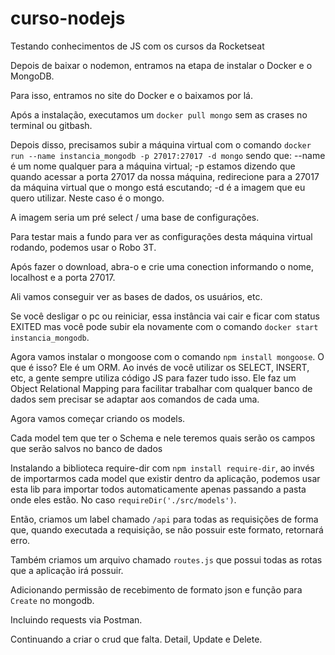 # curso-nodejs
Testando conhecimentos de JS com os cursos da Rocketseat

Depois de baixar o nodemon, entramos na etapa de instalar o Docker e o MongoDB.

Para isso, entramos no site do Docker e o baixamos por lá.

Após a instalação, executamos um `docker pull mongo` sem as crases no terminal ou gitbash.

Depois disso, precisamos subir a máquina virtual com o comando `docker run --name instancia_mongodb -p 27017:27017 -d mongo` sendo que:
    --name é um nome qualquer para a máquina virtual;
    -p estamos dizendo que quando acessar a porta 27017 da nossa máquina, redirecione para a 27017 da máquina virtual que o mongo está escutando;
    -d é a imagem que eu quero utilizar. Neste caso é o mongo.

A imagem seria um pré select / uma base de configurações.

Para testar mais a fundo para ver as configurações desta máquina virtual rodando, podemos usar o Robo 3T.

Após fazer o download, abra-o e crie uma conection informando o nome, localhost e a porta 27017.

Ali vamos conseguir ver as bases de dados, os usuários, etc.

Se você desligar o pc ou reiniciar, essa instância vai cair e ficar com status EXITED mas você pode subir ela novamente com o comando `docker start instancia_mongodb`.

Agora vamos instalar o mongoose com o comando `npm install mongoose`. O que é isso? Ele é um ORM. Ao invés de você utilizar os SELECT, INSERT, etc, a gente sempre utiliza código JS para fazer tudo isso. Ele faz um Object Relational Mapping para facilitar trabalhar com qualquer banco de dados sem precisar se adaptar aos comandos de cada uma.

Agora vamos começar criando os models.

Cada model tem que ter o Schema e nele teremos quais serão os campos que serão salvos no banco de dados

Instalando a biblioteca require-dir com `npm install require-dir`, ao invés de importarmos cada model que existir dentro da aplicação, podemos usar esta lib para importar todos automaticamente apenas passando a pasta onde eles estão. No caso `requireDir('./src/models')`.

Então, criamos um label chamado `/api` para todas as requisições de forma que, quando executada a requisição, se não possuir este formato, retornará erro.

Também criamos um arquivo chamado `routes.js` que possui todas as rotas que a aplicação irá possuir.

Adicionando permissão de recebimento de formato json e função para `Create` no mongodb.

Incluindo requests via Postman.

Continuando a criar o crud que falta. Detail, Update e Delete.